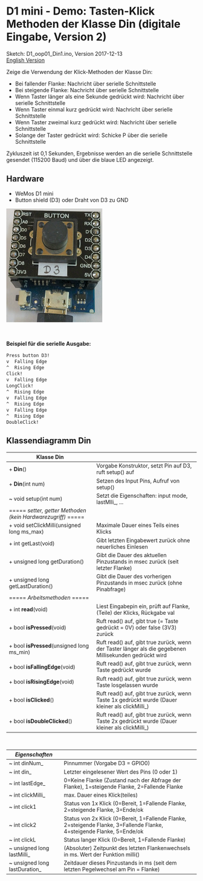 # D1 mini - Demo: Tasten-Klick Methoden der Klasse Din (digitale Eingabe, Version 2)
Sketch: D1_oop01_Din1.ino, Version 2017-12-13   
[English Version](./README.md "English Version")   

Zeige die Verwendung der Klick-Methoden der Klasse Din:   
* Bei fallender Flanke: Nachricht &uuml;ber serielle Schnittstelle
* Bei steigende Flanke: Nachricht &uuml;ber serielle Schnittstelle
* Wenn Taster l&auml;nger als eine Sekunde gedr&uuml;ckt wird: Nachricht &uuml;ber serielle Schnittstelle
* Wenn Taster einmal kurz gedr&uuml;ckt wird: Nachricht &uuml;ber serielle Schnittstelle
* Wenn Taster zweimal kurz gedr&uuml;ckt wird: Nachricht &uuml;ber serielle Schnittstelle
* Solange der Taster gedr&uuml;ckt wird: Schicke P &uuml;ber die serielle Schnittstelle

Zykluszeit ist 0,1 Sekunden, Ergebnisse werden an die serielle Schnittstelle gesendet (115200 Baud) und &uuml;ber die blaue LED angezeigt.

## Hardware
* WeMos D1 mini
* Button shield (D3) oder Draht von D3 zu GND

![Image: D1mini with button shield](./images/D1_buttonD3neu.png "D1mini with button shield")

&nbsp;

**Beispiel f&uuml;r die serielle Ausgabe:**
```
Press button D3!
v  Falling Edge
^  Rising Edge
Click!
v  Falling Edge
LongClick!
^  Rising Edge
v  Falling Edge
^  Rising Edge
v  Falling Edge
^  Rising Edge
DoubleClick!
```


## Klassendiagramm Din
| Klasse Din                    |                                               |
| ----------------------------- | --------------------------------------------- |
| + __Din__()                       | Vorgabe Konstruktor, setzt Pin auf D3, ruft setup() auf |
| + __Din__(int num)                | Setzen des Input Pins, Aufruf von setup()               |
| ~ void setup(int num)         | Setzt die Eigenschaften: input mode, lastMlli_, ...     |
| ===== *setter, getter Methoden (kein Hardwarezugriff)* ===== |                          |
| + void setClickMilli(unsigned long ms_max) | Maximale Dauer eines Teils eines Klicks    |
| + int  getLast(void)          | Gibt letzten Eingabewert zur&uuml;ck ohne neuerliches Einlesen |
| + unsigned long getDuration() | Gibt die Dauer des aktuellen Pinzustands in msec zur&uuml;ck (seit letzter Flanke) |
| + unsigned long getLastDuration() | Gibt die Dauer des vorherigen Pinzustands in msec zur&uuml;ck (ohne Pinabfrage) |
| ===== *Arbeitsmethoden* ===== |                   |
| + int  __read__(void)             | Liest Eingabepin ein, pr&uuml;ft auf Flanke, (Teile) der Klicks, R&uuml;ckgabe val |
| + bool __isPressed__(void)        | Ruft read() auf, gibt true (= Taste gedr&uuml;ckt = 0V) oder false (3V3) zur&uuml;ck |
| + bool __isPressed__(unsigned long ms_min) | Ruft read() auf, gibt true zur&uuml;ck, wenn der Taster l&auml;nger als die gegebenen Millisekunden gedr&uuml;ckt wird |
| + bool __isFallingEdge__(void)    | Ruft read() auf, gibt true zur&uuml;ck, wenn Taste gedr&uuml;ckt wurde  |
| + bool __isRisingEdge__(void)     | Ruft read() auf, gibt true zur&uuml;ck, wenn Taste losgelassen wurde |
| + bool __isClicked__()            | Ruft read() auf, gibt true zur&uuml;ck, wenn Taste 1x gedr&uuml;ckt wurde (Dauer kleiner als clickMilli_) |
| + bool __isDoubleClicked__()      | Ruft read() auf, gibt true zur&uuml;ck, wenn Taste 2x gedr&uuml;ckt wurde (Dauer kleiner als clickMilli_) |

&nbsp;

|  *Eigenschaften*              |                                               |
| ----------------------------- | --------------------------------------------- |
| ~ int dinNum_                 | Pinnummer (Vorgabe D3 = GPIO0)                |
| ~ int din_                    | Letzter eingelesener Wert des Pins (0 oder 1) |
| ~ int lastEdge_               | 0=Keine Flanke (Zustand nach der Abfrage der Flanke), 1=steigende Flanke, 2=Fallende Flanke |
| ~ int clickMilli_             | max. Dauer eines Klick(teiles) |
| ~ int click1                  | Status von 1x Klick (0=Bereit, 1=Fallende Flanke, 2=steigende Flanke, 3=Ende/ok |
| ~ int click2                  | Status von 2x Klick (0=Bereit, 1=Fallende Flanke, 2=steigende Flanke, 3=Fallende Flanke, 4=steigende Flanke, 5=Ende/ok |
| ~ int clickL                  | Status langer Klick (0=Bereit, 1=Fallende Flanke) |
| ~ unsigned long lastMilli_    | (Absoluter) Zeitpunkt des letzten Flankenwechsels in ms. Wert der Funktion milli() |
| ~ unsigned long lastDuration_ | Zeitdauer dieses Pinzustands in ms (seit dem letzten Pegelwechsel am Pin = Flanke) | 
